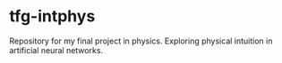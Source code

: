 # tfg-intphys
Repository for my final project in physics. Exploring physical intuition in artificial neural networks.
